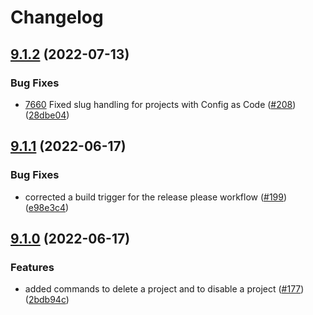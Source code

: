 # Changelog

## [9.1.2](https://github.com/OctopusDeploy/OctopusCLI/compare/v9.1.1...v9.1.2) (2022-07-13)


### Bug Fixes

* [7660](https://github.com/OctopusDeploy/Issues/issues/7660) Fixed slug handling for projects with Config as Code  ([#208](https://github.com/OctopusDeploy/OctopusCLI/pull/208)) ([28dbe04](https://github.com/OctopusDeploy/OctopusCLI/commit/28dbe04c6c2718d95089314d49dc1b2d2bcdacbc))

## [9.1.1](https://github.com/OctopusDeploy/OctopusCLI/compare/v9.1.0...v9.1.1) (2022-06-17)


### Bug Fixes

* corrected a build trigger for the release please workflow ([#199](https://github.com/OctopusDeploy/OctopusCLI/issues/199)) ([e98e3c4](https://github.com/OctopusDeploy/OctopusCLI/commit/e98e3c49d3ee39617238a30ff7f09915250bcf4e))

## [9.1.0](https://github.com/OctopusDeploy/OctopusCLI/compare/9.0.0...v9.1.0) (2022-06-17)


### Features

* added commands to delete a project and to disable a project ([#177](https://github.com/OctopusDeploy/OctopusCLI/issues/177)) ([2bdb94c](https://github.com/OctopusDeploy/OctopusCLI/commit/2bdb94c62ff89f2b220990069100a163da13249d))
